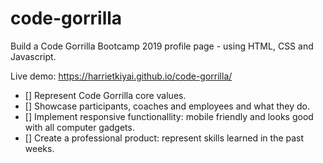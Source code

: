 # code-gorrilla
Build a Code Gorrilla Bootcamp 2019 profile page - using HTML, CSS and Javascript.

Live demo: https://harrietkiyai.github.io/code-gorrilla/
- [] Represent Code Gorrilla core values.
- [] Showcase participants, coaches and employees and what they do.
- [] Implement responsive functionallity: mobile friendly and looks good with all computer gadgets.
- [] Create a professional product: represent skills learned in the past weeks.

